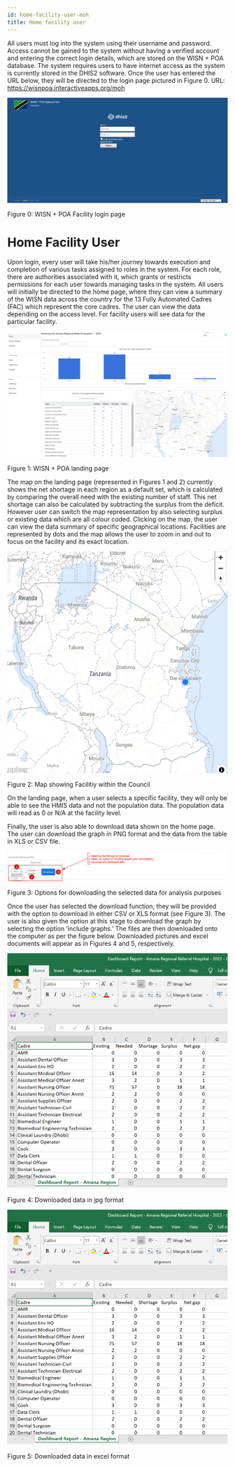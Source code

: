 ```yaml
---
id: home-facility-user-moh
title: Home facility user
---
```


All users must log into the system using their username and password. Access cannot be gained to the system without having a verified account and entering the correct login details, which are stored on the WISN + POA database. The system requires users to have internet access as the system is currently stored in the DHIS2 software. Once the user has entered the URL below, they will be directed to the login page pictured in Figure 0.
URL: https://wisnpoa.interactiveapps.org/moh

![img alt](/img/user_home.png)

Figure 0: WISN + POA Facility login page

# Home Facility User

Upon login, every user will take his/her journey towards execution and completion of various tasks assigned to roles in the system. For each role, there are authorities associated with it, which grants or restricts permissions for each user towards managing tasks in the system. All users will initially be directed to the home page, where they can view a summary of the WISN data across the country for the 13 Fully Automated Cadres (FAC) which represent the core cadres. The user can view the data depending on the access level. For facility users will see data for the particular facility.

![img alt](/img/facilitiy-user-moh.png)

Figure 1: WISN + POA landing page

The map on the landing page (represented in Figures 1 and 2) currently shows the net shortage in each region as a default set, which is calculated by comparing the overall need with the existing number of staff. This net shortage can also be calculated by subtracting the surplus from the deficit. However user can switch the map representation by also selecting surplus or existing data which are all colour coded. Clicking on the map, the user can view the data summary of specific geographical locations. Facilities are represented by dots and the map allows the user to zoom in and out to focus on the facility and its exact location.

![img alt](/img/facilitiy-user-map-moh.png)

Figure 2: Map showing Facilitiy within the Council

On the landing page, when a user selects a specific facility, they will only be able to see the HMIS data and not the population data. The population data will read as 0 or N/A at the facility level.

Finally, the user is also able to download data shown on the home page. The user can download the graph in PNG format and the data from the table in XLS or CSV file.

![img alt](/img/facility-moh-download.png)

Figure 3: Options for downloading the selected data for analysis purposes

Once the user has selected the download function, they will be provided with the option to download in either CSV or XLS format (see Figure 3). The user is also given the option at this stage to download the graph by selecting the option ‘include graphs.’ The files are then downloaded onto the computer as per the figure below. Downloaded pictures and excel documents will appear as in Figures 4 and 5, respectively.

![img alt](/img/facility-moh-download2.png)

Figure 4: Downloaded data in jpg format

![img alt](/img/facility-moh-download3.png)

Figure 5: Downloaded data in excel format
